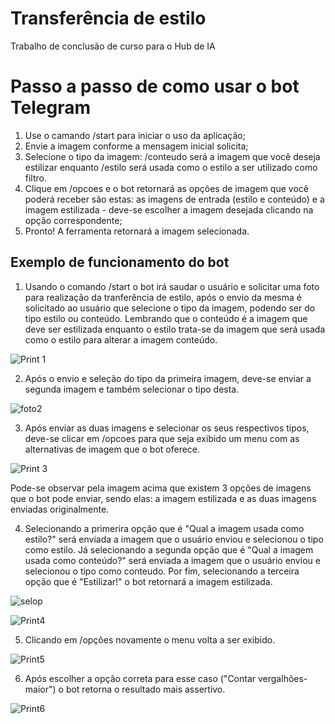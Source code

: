 # Transferência de estilo
Trabalho de conclusão de curso para o Hub de IA

# Passo a passo de como usar o bot Telegram
1. Use o camando /start para iniciar o uso da aplicação;
2. Envie a imagem conforme a mensagem inicial solicita;
3. Selecione o tipo da imagem: /conteudo será a imagem que você deseja estilizar enquanto /estilo será usada como o estilo a ser utilizado como filtro.
4. Clique em /opcoes e o bot retornará as opções de imagem que você poderá receber são estas: as imagens de entrada (estilo e conteúdo) e a imagem estilizada - deve-se escolher a imagem desejada clicando na opção correspondente;
5. Pronto! A ferramenta retornará a imagem selecionada.


## Exemplo de funcionamento do bot

1. Usando o comando /start o bot irá saudar o usuário e solicitar uma foto para realização da tranferência de estilo, após o envio da mesma é solicitado ao usuário que selecione o tipo da imagem, podendo ser do tipo estilo ou conteúdo. Lembrando que o conteúdo é a imagem que deve ser estilizada enquanto o estilo trata-se da imagem que será usada como o estilo para alterar a imagem conteúdo.

![Print 1](https://user-images.githubusercontent.com/69324180/127348245-de4b206a-5477-4789-bac5-faf1d957270a.png)


2. Após o envio e seleção do tipo da primeira imagem, deve-se enviar a segunda imagem e também selecionar o tipo desta.

![foto2](https://user-images.githubusercontent.com/69324180/127348972-1b1082b0-acd1-4c83-9008-25f71a8c5bc1.png)


3. Após enviar as duas imagens e selecionar os seus respectivos tipos, deve-se clicar em /opcoes para que seja exibido um menu com as alternativas de imagem que o bot oferece.

![Print 3](https://user-images.githubusercontent.com/69324180/127349540-6b699863-e336-4662-b9b3-fffca3f23136.png)

Pode-se observar pela imagem acima que existem 3 opções de imagens que o bot pode enviar, sendo elas: a imagem estilizada e as duas imagens enviadas originalmente.

4. Selecionando a primerira opção que é "Qual a imagem usada como estilo?" será enviada a imagem que o usuário enviou e selecionou o tipo como estilo.
Já selecionando a segunda opção que é "Qual a imagem usada como conteúdo?" será enviada a imagem que o usuário enviou e selecionou o tipo como conteudo.
Por fim, selecionando a terceira opção que é "Estilizar!" o bot retornará a imagem estilizada.

![selop](https://user-images.githubusercontent.com/69324180/127351025-b420fd70-4b09-42df-9585-bb312f94d6df.png)


![Print4](https://user-images.githubusercontent.com/69324180/117192274-e5259d00-adb7-11eb-9c89-e82d46da6da1.jpeg)

5. Clicando em /opções novamente o menu volta a ser exibido.

![Print5](https://user-images.githubusercontent.com/69324180/117192663-60874e80-adb8-11eb-963f-7ec69ba36f6f.jpeg)

6. Após escolher a opção correta para esse caso ("Contar vergalhões-maior") o bot retorna o resultado mais assertivo.

![Print6](https://user-images.githubusercontent.com/69324180/117192912-a3492680-adb8-11eb-88ac-dfcb1b7b2b16.jpeg)
